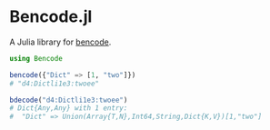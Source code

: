 # Bencode.jl

A Julia library for [bencode](http://en.wikipedia.org/wiki/Bencode).

```julia
using Bencode

bencode({"Dict" => [1, "two"]})
# "d4:Dictli1e3:twoee"

bdecode("d4:Dictli1e3:twoee")
# Dict{Any,Any} with 1 entry:
#  "Dict" => Union(Array{T,N},Int64,String,Dict{K,V})[1,"two"]
```
